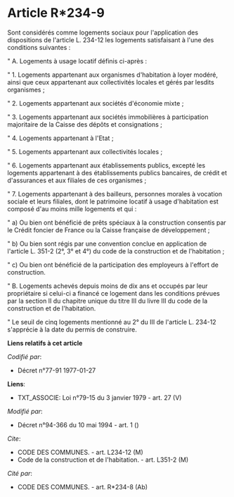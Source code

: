 # Article R*234-9

Sont considérés comme logements sociaux pour l'application des dispositions de l'article L. 234-12 les logements satisfaisant
à l'une des conditions suivantes :

" A.  Logements à usage locatif définis ci-après :

" 1. Logements appartenant aux organismes d'habitation à loyer modéré, ainsi que ceux appartenant aux collectivités locales
et gérés par lesdits organismes ;

" 2. Logements appartenant aux sociétés d'économie mixte ;

" 3. Logements appartenant aux sociétés immobilières à participation majoritaire de la Caisse des dépôts et consignations ;

" 4. Logements appartenant à l'Etat ;

" 5. Logements appartenant aux collectivités locales ;

" 6. Logements appartenant aux établissements publics, excepté les logements appartenant à des établissements publics
bancaires, de crédit et d'assurances et aux filiales de ces organismes ;

" 7. Logements appartenant à des bailleurs, personnes morales à vocation sociale et leurs filiales, dont le patrimoine
locatif à usage d'habitation est composé d'au moins mille logements et qui :

" a) Ou bien ont bénéficié de prêts spéciaux à la construction consentis par le Crédit foncier de France ou la Caisse
française de développement ;

" b) Ou bien sont régis par une convention conclue en application de l'article L. 351-2 (2°, 3° et 4°) du code de la
construction et de l'habitation ;

" c) Ou bien ont bénéficié de la participation des employeurs à l'effort de construction.

" B.  Logements achevés depuis moins de dix ans et occupés par leur propriétaire si celui-ci a financé ce logement dans les
conditions prévues par la section II du chapitre unique du titre III du livre III du code de la construction et de
l'habitation.

" Le seuil de cinq logements mentionné au 2° du III de l'article L. 234-12 s'apprécie à la date du permis de construire.

**Liens relatifs à cet article**

_Codifié par_:

  - Décret n°77-91 1977-01-27

**Liens**:

  - TXT_ASSOCIE: Loi n°79-15 du 3 janvier 1979 - art. 27 (V)

_Modifié par_:

  - Décret n°94-366 du 10 mai 1994 - art. 1 ()

_Cite_:

  - CODE DES COMMUNES. - art. L234-12 (M)
  - Code de la construction et de l'habitation. - art. L351-2 (M)

_Cité par_:

  - CODE DES COMMUNES. - art. R*234-8 (Ab)
